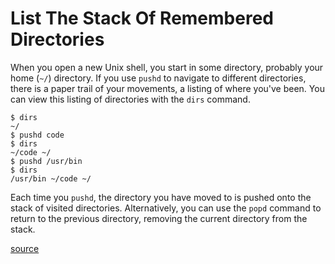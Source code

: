 # List The Stack Of Remembered Directories

When you open a new Unix shell, you start in some directory, probably your
home (`~/`) directory. If you use `pushd` to navigate to different
directories, there is a paper trail of your movements, a listing of where
you've been.  You can view this listing of directories with the `dirs`
command.

```
$ dirs
~/
$ pushd code
$ dirs
~/code ~/
$ pushd /usr/bin
$ dirs
/usr/bin ~/code ~/
```

Each time you `pushd`, the directory you have moved to is pushed onto the stack of
visited directories. Alternatively, you can use the `popd` command to return
to the previous directory, removing the current directory from the stack.

[source](http://www.gnu.org/software/bash/manual/html_node/Directory-Stack-Builtins.html#Directory-Stack-Builtins)
